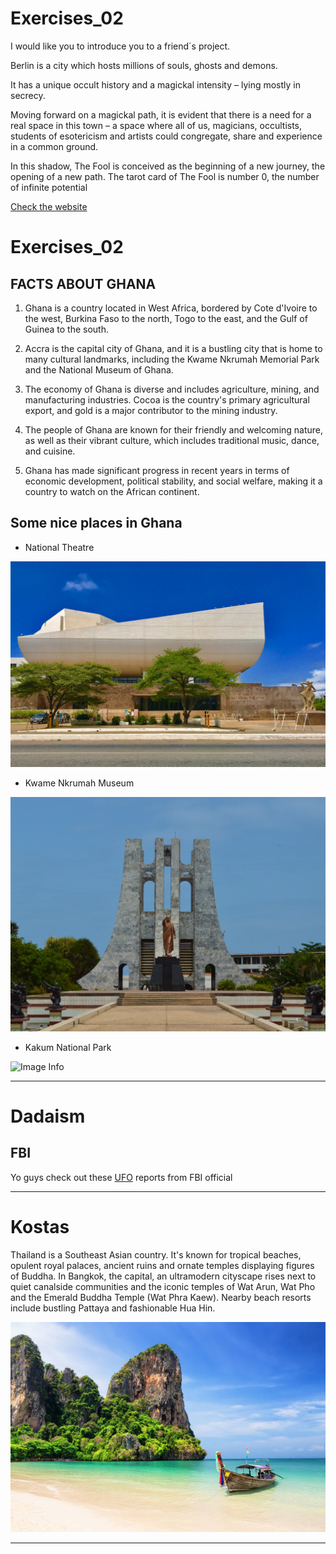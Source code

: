 # Exercises_02
I would like you to introduce you to a friend´s project.

Berlin is a city which hosts millions of souls, ghosts and demons.

It has a unique occult history and a magickal intensity – lying mostly in secrecy.

Moving forward on a magickal path, it is evident that there is a need for a real space in this town – a space where all of us, magicians, occultists, students of esotericism and artists could congregate, share and experience in a common ground.

In this shadow, The Fool is conceived as the beginning of a new journey, the opening of a new path. The tarot card of The Fool is number 0, the number of infinite potential

[Check the website](https://thefool-berlin.com/about/)


# Exercises_02

## FACTS ABOUT GHANA

1. Ghana is a country located in West Africa, bordered by Cote d'Ivoire to the west, Burkina Faso to the north, Togo to the east, and the Gulf of Guinea to the south.

2. Accra is the capital city of Ghana, and it is a bustling city that is home to many cultural landmarks, including the Kwame Nkrumah Memorial Park and the National Museum of Ghana.
   
3. The economy of Ghana is diverse and includes agriculture, mining, and manufacturing industries. Cocoa is the country's primary agricultural export, and gold is a major contributor to the mining industry.
   
4. The people of Ghana are known for their friendly and welcoming nature, as well as their vibrant culture, which includes traditional music, dance, and cuisine.
   
5. Ghana has made significant progress in recent years in terms of economic development, political stability, and social welfare, making it a country to watch on the African continent.

## Some nice places in Ghana

- National Theatre

![Image Info](./kojo-nana-GtnFtsPXKME-unsplash.jpg)

- Kwame Nkrumah Museum

![Image Info](./ifeoluwa-a-0qz48eDvNHo-unsplash.jpg)

- Kakum National Park

![Image Info](./orva-studio-Y5biRJCR-Q4-unsplash.jpg)

---

# Dadaism 

## FBI 
Yo guys check out these [UFO](https://vault.fbi.gov/UFO) reports from FBI official 

---
# Kostas

Thailand is a Southeast Asian country. It's known for tropical beaches, opulent royal palaces, ancient ruins and ornate temples displaying figures of Buddha. In Bangkok, the capital, an ultramodern cityscape rises next to quiet canalside communities and the iconic temples of Wat Arun, Wat Pho and the Emerald Buddha Temple (Wat Phra Kaew). Nearby beach resorts include bustling Pattaya and fashionable Hua Hin.

![Thailand](./img-kostas/istockphoto-1011241694-612x612.jpg)

---
